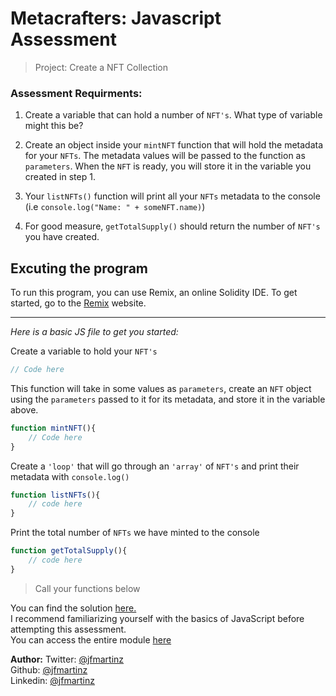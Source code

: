 # Metacrafters: Javascript Assessment
> Project: Create a NFT Collection

### Assessment Requirments:
1. Create a variable that can hold a number of `NFT's`. What type of variable might this be?
   
2. Create an object inside your `mintNFT` function that will hold the metadata for your `NFTs`. The metadata values will be passed to the function as `parameters`. When the `NFT` is ready, you will store it in the variable you created in step 1.

3. Your `listNFTs()` function will print all your `NFTs` metadata to the console (i.e `console.log("Name: " + someNFT.name)`)

4. For good measure, `getTotalSupply()` should return the number of `NFT's` you have created.



## Excuting the program
To run this program, you can use Remix, an online Solidity IDE. To get started, go to the [Remix](https://remix.ethereum.org/) website.

---

*Here is a basic JS file to get you started:*

Create a variable to hold your `NFT's`<br>

```js
// Code here
```

This function will take in some values as `parameters`, create an `NFT` object using the `parameters` passed to it for its metadata, and store it in the variable above.

```js
function mintNFT(){
    // Code here
}
```

Create a `'loop'` that will go through an `'array'` of `NFT's` and print their metadata with `console.log()`

```js
function listNFTs(){
    // code here
}
```

Print the total number of `NFTs` we have minted to the console

```js
function getTotalSupply(){
    // code here
}
```

> Call your functions below


You can find the solution [here.](https://www.youtube.com/watch?v=LXpYDm3THGk)<br>
I recommend familiarizing yourself with the basics of JavaScript before attempting this assessment. <br>You can access the entire module [here](https://github.com/jfmartinz/web3Notes)<br>

**Author:**
Twitter: [@jfmartinz](https://twitter.com/jfmartinz)<br>
Github: [@jfmartinz](https://github.com/jfmartinz)<br>
Linkedin: [@jfmartinz](https://www.linkedin.com/in/jfmartinz/)


